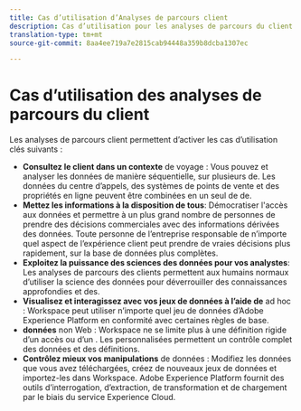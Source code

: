 ```yaml
---
title: Cas d’utilisation d’Analyses de parcours client
description: Cas d’utilisation pour les analyses de parcours du client
translation-type: tm+mt
source-git-commit: 8aa4ee719a7e2815cab94448a359b8dcba1307ec

---
```



# Cas d’utilisation des analyses de parcours du client

Les analyses de parcours client permettent d’activer les cas d’utilisation clés suivants :

* **Consultez le client dans un contexte** de voyage : Vous pouvez et analyser les données de manière séquentielle, sur plusieurs  de. Les données du centre d’appels, des systèmes de points de vente et des propriétés en ligne peuvent être combinées en un seul  de  de.
* **Mettez les informations à la disposition de tous**: Démocratiser l&#39;accès aux données et permettre à un plus grand nombre de personnes de prendre des décisions commerciales avec des informations dérivées des données. Toute personne de l’entreprise responsable de n’importe quel aspect de l’expérience client peut prendre de vraies décisions plus rapidement, sur la base de données plus complètes.
* **Exploitez la puissance des sciences des données pour vos analystes**: Les analyses de parcours des clients permettent aux humains normaux d’utiliser la science des données pour déverrouiller des connaissances approfondies et   des.
* **Visualisez et interagissez avec vos jeux de données à l’aide de** ad hoc : Workspace peut utiliser n’importe quel jeu de données d’Adobe Experience Platform en conformité avec certaines règles de base.
* **données** non Web : Workspace ne se limite plus à une définition rigide d’un accès ou d’un . Les  personnalisées permettent un contrôle complet des données et des définitions.
* **Contrôlez mieux vos manipulations** de données : Modifiez les données que vous avez téléchargées, créez de nouveaux jeux de données et importez-les dans Workspace. Adobe Experience Platform fournit des outils d’interrogation, d’extraction, de transformation et de chargement par le biais du service  Experience Cloud.

